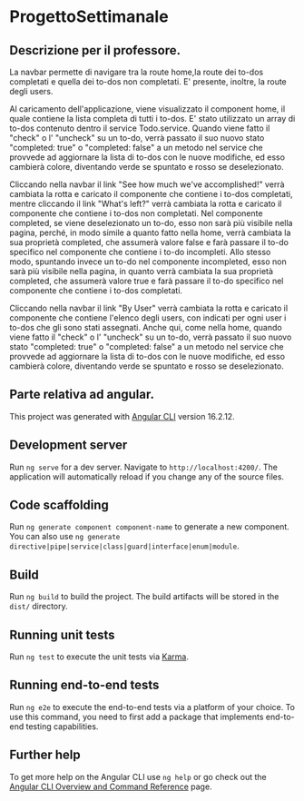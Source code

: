 # ProgettoSettimanale

## Descrizione per il professore.

La navbar permette di navigare tra la route home,la route dei to-dos completati e quella dei to-dos non completati. E' presente, inoltre, la route degli users.

Al caricamento dell'applicazione, viene visualizzato il component home, il quale contiene la lista completa di tutti i to-dos. E' stato utilizzato un array di to-dos contenuto dentro il service Todo.service.
Quando viene fatto il "check" o l' "uncheck" su un to-do, verrà passato il suo nuovo stato "completed: true" o "completed: false" a un metodo nel service che provvede ad aggiornare la lista di to-dos con le nuove modifiche, ed esso cambierà colore, diventando verde se spuntato e rosso se deselezionato.

Cliccando nella navbar il link "See how much we've accomplished!" verrà cambiata la rotta e caricato il componente che contiene i to-dos completati, mentre cliccando il link "What's left?" verrà cambiata la rotta e caricato il componente che contiene i to-dos non completati.
Nel componente completed, se viene deselezionato un to-do, esso non sarà più visibile nella pagina, perché, in modo simile a quanto fatto nella home, verrà cambiata la sua proprietà completed, che assumerà valore false e farà passare il to-do specifico nel componente che contiene i to-do incompleti.
Allo stesso modo, spuntando invece un to-do nel componente incompleted, esso non sarà più visibile nella pagina, in quanto verrà cambiata la sua proprietà completed, che assumerà valore true e farà passare il to-do specifico nel componente che contiene i to-dos completati.

Cliccando nella navbar il link "By User" verrà cambiata la rotta e caricato il componente che contiene l'elenco degli users, con indicati per ogni user i to-dos che gli sono stati assegnati. Anche qui, come nella home, quando viene fatto il "check" o l' "uncheck" su un to-do, verrà passato il suo nuovo stato "completed: true" o "completed: false" a un metodo nel service che provvede ad aggiornare la lista di to-dos con le nuove modifiche, ed esso cambierà colore, diventando verde se spuntato e rosso se deselezionato.

## Parte relativa ad angular.

This project was generated with [Angular CLI](https://github.com/angular/angular-cli) version 16.2.12.

## Development server

Run `ng serve` for a dev server. Navigate to `http://localhost:4200/`. The application will automatically reload if you change any of the source files.

## Code scaffolding

Run `ng generate component component-name` to generate a new component. You can also use `ng generate directive|pipe|service|class|guard|interface|enum|module`.

## Build

Run `ng build` to build the project. The build artifacts will be stored in the `dist/` directory.

## Running unit tests

Run `ng test` to execute the unit tests via [Karma](https://karma-runner.github.io).

## Running end-to-end tests

Run `ng e2e` to execute the end-to-end tests via a platform of your choice. To use this command, you need to first add a package that implements end-to-end testing capabilities.

## Further help

To get more help on the Angular CLI use `ng help` or go check out the [Angular CLI Overview and Command Reference](https://angular.io/cli) page.
